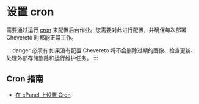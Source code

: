 # 设置 cron

需要通过运行 [cron](../../setup/system/requirements.md#cron) 来配置后台作业。您需要对此进行配置，并确保每次部署 Chevereto 时都能正常工作。

::: danger 必须有
如果没有配置 Chevereto 将不会删除过期的图像、检查更新、处理外部存储删除和运行维护任务。
:::

## Cron 指南

* [在 cPanel 上设置 Cron](../../setup/server/cpanel.md#setup-cron-on-cpanel)
